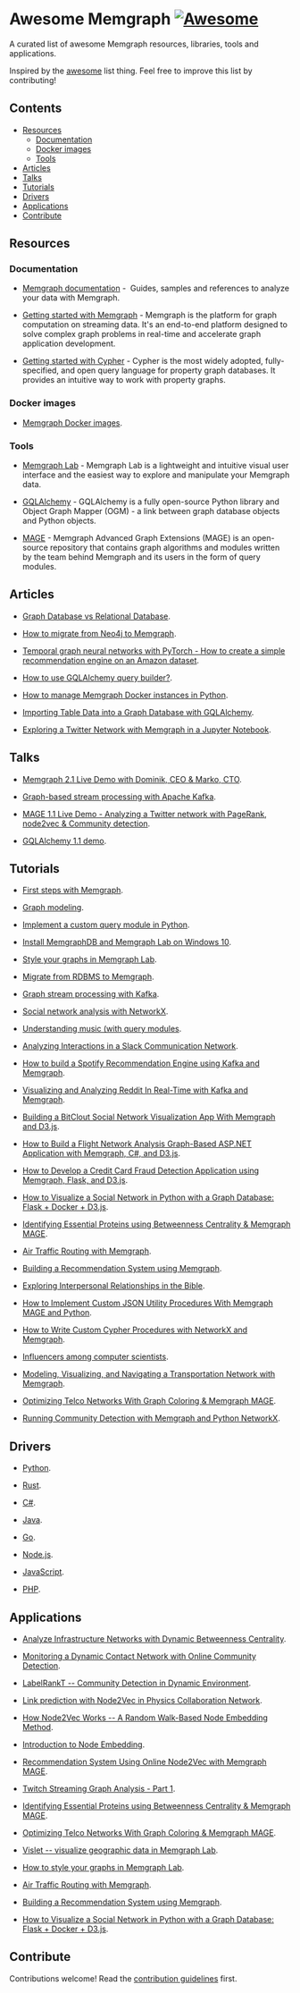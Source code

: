 # Awesome Memgraph [![Awesome](https://awesome.re/badge.svg)](https://awesome.re)

A curated list of awesome Memgraph resources, libraries, tools and applications.

Inspired by the [awesome](https://github.com/sindresorhus/awesome) list thing. Feel free to improve this list by contributing!


## Contents

- [Resources](#resources)
    - [Documentation](#documentation)
    - [Docker images](#docker-images)
    - [Tools](#tools)
- [Articles](#articles)
- [Talks](#talks)
- [Tutorials](#tutorials)
- [Drivers](#drivers)
- [Applications](#applications)
- [Contribute](#contribute)


## Resources

### Documentation

- [Memgraph documentation](https://memgraph.com/docs) -  Guides, samples and references to analyze your data with Memgraph.

- [Getting started with Memgraph](https://memgraph.com/docs/memgraph) - Memgraph is the platform for graph computation on streaming data. It's an end-to-end platform designed to solve complex graph problems in real-time and accelerate graph application development.

- [Getting started with Cypher](https://memgraph.com/docs/cypher-manual) - Cypher is the most widely adopted, fully-specified, and open query language for property graph databases. It provides an intuitive way to work with property graphs.

### Docker images

- [Memgraph Docker images](https://hub.docker.com/u/memgraph).

### Tools

- [Memgraph Lab](https://memgraph.com/lab) - Memgraph Lab is a lightweight and intuitive visual user interface and the easiest way to explore and manipulate your Memgraph data.

- [GQLAlchemy](https://github.com/memgraph/gqlalchemy) - GQLAlchemy is a fully open-source Python library and Object Graph Mapper (OGM) - a link between graph database objects and Python objects.

- [MAGE](https://github.com/memgraph/mage) - Memgraph Advanced Graph Extensions (MAGE) is an open-source repository that contains graph algorithms and modules written by the team behind Memgraph and its users in the form of query modules.

## Articles

- [Graph Database vs Relational Database](https://memgraph.com/blog/graph-database-vs-relational-database).

- [How to migrate from Neo4j to Memgraph](https://memgraph.com/blog/how-to-migrate-from-neo4j-to-memgraph).

- [Temporal graph neural networks with PyTorch - How to create a simple recommendation engine on an Amazon dataset](https://memgraph.com/blog/amazon-user-item-recommender-with-tgn-and-memgraph).

- [How to use GQLAlchemy query builder?](https://memgraph.com/blog/gqlalchemy-query-builder).

- [How to manage Memgraph Docker instances in Python](https://memgraph.com/blog/running-memgraph-with-python).

- [Importing Table Data into a Graph Database with GQLAlchemy](https://memgraph.com/blog/jupyter-translate-data-to-graph-database).

- [Exploring a Twitter Network with Memgraph in a Jupyter Notebook](https://memgraph.com/blog/jupyter-notebook-twitter-network-analysis).

## Talks

- [Memgraph 2.1 Live Demo with Dominik, CEO & Marko, CTO](https://www.youtube.com/watch?v=ayyRy5Ln-uY).

- [Graph-based stream processing with Apache Kafka](https://www.youtube.com/watch?v=qOtOfaCF53k).

- [MAGE 1.1 Live Demo - Analyzing a Twitter network with PageRank, node2vec & Community detection](https://www.youtube.com/watch?v=dn154j4sypo).

- [GQLAlchemy 1.1 demo](https://www.youtube.com/watch?v=r5YVD_1D8G8).

## Tutorials

 - [First steps with Memgraph](https://memgraph.com/docs/memgraph/tutorials/first-steps-with-memgraph).

 - [Graph modeling](https://memgraph.com/docs/memgraph/tutorials/graph-modeling).

 - [Implement a custom query module in Python](https://memgraph.com/docs/memgraph/tutorials/implement-custom-query-module-in-python).

 - [Install MemgraphDB and Memgraph Lab on Windows 10](https://memgraph.com/docs/memgraph/tutorials/install-memgraph-windows-10).

 - [Style your graphs in Memgraph Lab](https://memgraph.com/docs/memgraph/tutorials/style-your-graphs-in-memgraph-lab).
 
 - [Migrate from RDBMS to Memgraph](https://memgraph.com/docs/memgraph/tutorials/migrate-relational-database).

 - [Graph stream processing with Kafka](https://memgraph.com/docs/memgraph/tutorials/graph-stream-processing-with-kafka).

 - [Social network analysis with NetworkX](https://memgraph.com/docs/memgraph/tutorials/social-network-analysis).

 - [Understanding music (with query modules](https://memgraph.com/docs/memgraph/tutorials/understanding-music-with-modules).

 
 
 
- [Analyzing Interactions in a Slack Communication Network](https://memgraph.com/blog/slack-influence-bot).

- [How to build a Spotify Recommendation Engine using Kafka and Memgraph](https://memgraph.com/blog/spotify-song-recommender).

- [Visualizing and Analyzing Reddit In Real-Time with Kafka and Memgraph](https://memgraph.com/blog/reddit-network-explorer).

- [Building a BitClout Social Network Visualization App With Memgraph and D3.js](https://memgraph.com/blog/visualize-the-bitclout-network-using-d3js).

- [How to Build a Flight Network Analysis Graph-Based ASP.NET Application with Memgraph, C#, and D3.js](https://memgraph.com/blog/how-to-build-a-flight-network-analysis-graph-asp-net-application-with-memgraph-c-sharp-and-d3-js).

- [How to Develop a Credit Card Fraud Detection Application using Memgraph, Flask, and D3.js](https://memgraph.com/blog/how-to-develop-a-credit-card-fraud-detection-application-using-memgraph-flask-and-d3js).

- [How to Visualize a Social Network in Python with a Graph Database: Flask + Docker + D3.js](https://memgraph.com/blog/how-to-visualize-a-social-network-in-python-with-a-graph-database).

- [Identifying Essential Proteins using Betweenness Centrality & Memgraph MAGE](https://memgraph.com/blog/identifying-essential-proteins).

- [Air Traffic Routing with  Memgraph](https://memgraph.com/blog/air-traffic-routing-with-memgraph).

- [Building a Recommendation System using Memgraph](https://memgraph.com/blog/building-a-recommendation-system-using-memgraph).

- [Exploring Interpersonal Relationships in the Bible](https://memgraph.com/blog/exploring-the-hebrew-bible-person-relationships).

- [How to Implement Custom JSON Utility Procedures With Memgraph MAGE and Python](https://memgraph.com/blog/how-to-implement-custom-json-utility-procedures-with-memgraph-mage-and-python).

- [How to Write Custom Cypher Procedures with NetworkX and Memgraph](https://memgraph.com/blog/how-to-write-custom-cypher-procedures-with-networkx-and-memgraph).

- [Influencers among computer scientists](https://memgraph.com/blog/influencers-among-computer-scientists).

- [Modeling, Visualizing, and Navigating a Transportation Network with Memgraph](https://memgraph.com/blog/modeling_visualizing_navigating_a_transportation_network_with_memgraph).

- [Optimizing Telco Networks With Graph Coloring & Memgraph MAGE](https://memgraph.com/blog/optimizing_telco_networks_with_graph_coloring_and_memgraph_mage).

- [Running Community Detection with Memgraph and Python NetworkX](https://memgraph.com/blog/community-detection-with-memgraph-and-python-networkx).

## Drivers

- [Python](https://memgraph.com/docs/memgraph/connect-to-memgraph/drivers/python).

- [Rust](https://memgraph.com/docs/memgraph/connect-to-memgraph/drivers/rust).

- [C#](https://memgraph.com/docs/memgraph/connect-to-memgraph/drivers/c-sharp).

- [Java](https://memgraph.com/docs/memgraph/connect-to-memgraph/drivers/java).

- [Go](https://memgraph.com/docs/memgraph/connect-to-memgraph/drivers/go).

- [Node.js](https://memgraph.com/docs/memgraph/connect-to-memgraph/drivers/nodejs).

- [JavaScript](https://memgraph.com/docs/memgraph/connect-to-memgraph/drivers/javascript).

- [PHP](https://memgraph.com/docs/memgraph/connect-to-memgraph/drivers/php).

##  Applications 

- [Analyze Infrastructure Networks with Dynamic Betweenness Centrality](https://memgraph.com/blog/analyze-infrastructure-networks-with-dynamic-betweenness-centrality).

- [Monitoring a Dynamic Contact Network with Online Community Detection](https://memgraph.com/blog/monitoring-dynamic-contact-network-with-online-community-detection).

- [LabelRankT -- Community Detection in Dynamic Environment](https://memgraph.com/blog/labelrankt-community-detection-in-dynamic-environment).

- [Link prediction with Node2Vec in Physics Collaboration Network](https://memgraph.com/blog/link-prediction-with-node2vec-in-physics-collaboration-network).

- [How Node2Vec Works -- A Random Walk-Based Node Embedding Method](https://memgraph.com/blog/how-node2vec-works).

- [Introduction to Node Embedding](https://memgraph.com/blog/introduction-to-node-embedding).

- [Recommendation System Using Online Node2Vec with Memgraph MAGE](https://memgraph.com/blog/online-node2vec-recommendation-system).

- [Twitch Streaming Graph Analysis - Part 1](https://memgraph.com/blog/twitch-streaming-graph-analysis).

- [Identifying Essential Proteins using Betweenness Centrality & Memgraph MAGE](https://memgraph.com/blog/identifying-essential-proteins).

- [Optimizing Telco Networks With Graph Coloring & Memgraph MAGE](https://memgraph.com/blog/optimizing-telco-networks-with-graph-coloring-and-memgraph-mage).

- [Vislet -- visualize geographic data in Memgraph Lab](https://memgraph.com/blog/vislet-visualize-geographic-data-in-memgraph-lab).

- [How to style your graphs in Memgraph Lab](https://memgraph.com/blog/how-to-style-your-graphs-in-memgraph-lab).

- [Air Traffic Routing with Memgraph](https://memgraph.com/blog/air-traffic-routing-with-memgraph).

- [Building a Recommendation System using Memgraph](https://memgraph.com/blog/building-a-recommendation-system-using-memgraph).

- [How to Visualize a Social Network in Python with a Graph Database: Flask + Docker + D3.js](https://memgraph.com/blog/how-to-visualize-a-social-network-in-python-with-a-graph-database).

## Contribute 

Contributions welcome! Read the [contribution guidelines](contributing.md) first.
